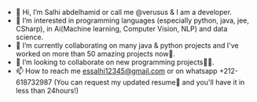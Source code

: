 - 👋 Hi, I’m Salhi abdelhamid or call me @verusus & I am a developer.
- 👀 I’m interested in programming languages (especially python, java, jee, CSharp), in Ai(Machine learning, Computer Vision, NLP) and data science.
- 🌱 I’m currently collaborating on many java & python projects and I've worked on more than 50 amazing projects now🥇.
- 💞️ I’m looking to collaborate on new programming projects🤝🏻.
- 📫 How to reach me essalhi12345@gmail.com or on whatsapp +212-618732987 (You can request my updated resume📄 and you'll have it in less than 24hours!)

<!---
verusus/verusus is a ✨ special ✨ repository because its `README.md` (this file) appears on your GitHub profile.
You can click the Preview link to take a look at your changes.
--->

